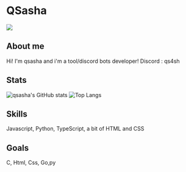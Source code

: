 
# QSasha
![](https://giffiles.alphacoders.com/121/12161.gif)


## About me

Hi! I'm qsasha and i'm a tool/discord bots developer!
Discord : qs4sh

## Stats

![qsasha's GitHub stats](https://github-readme-stats.vercel.app/api?username=qsasha&show_icons=true&theme=radical&border_radius=30)
![Top Langs](https://github-readme-stats.vercel.app/api/top-langs/?username=qsasha&layout=pie&theme=radical&border_radius=30)

## Skills
Javascript, Python, TypeScript, a bit of HTML and CSS
## Goals
C, Html, Css, Go,py
